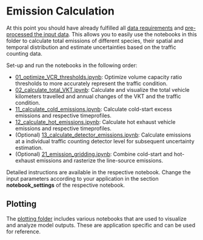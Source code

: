 # Emission Calculation
At this point you should have already fulfilled all [data requirements](/data/README.md) and [pre-processed the input data](/notebooks/data_preprocessing/README.md). This allows you to easily use the notebooks in this folder to calculate total emissions of different species, their spatial and temporal distribution and estimate uncertainties based on the traffic counting data.<br>

Set-up and run the notebooks in the following order:<br>
- [01_optimize_VCR_thresholds.ipynb](/notebooks/01_optimize_VCR_thresholds.ipynb): Optimize volume capacity ratio thresholds to more accurately represent the traffic condition.
- [02_calculate_total_VKT.ipynb](/notebooks/02_calculate_total_VKT.ipynb): Calculate and visualize the total vehicle kilometers travelled and annual changes of the VKT and the traffic condition.
- [11_calculate_cold_emissions.ipynb](/notebooks/11_calculate_cold_emissions.ipynb): Calculate cold-start excess emissions and respective timeprofiles.
- [12_calculate_hot_emissions.ipynb](/notebooks/12_calculate_hot_emissions.ipynb): Calculate hot exhaust vehicle emissions and respective timeprofiles.
- (Optional) [13_calculate_detector_emissions.ipynb](/notebooks/13_calculate_detector_emissons.ipynb): Calculate emissions at a individual traffic counting detector level for subsequent uncertainty estimation. 
- (Optional) [21_emission_gridding.ipynb](/notebooks/21_emission_gridding.ipynb): Combine cold-start and hot-exhaust emissions and rasterize the line-source emissions.

Detailed instructions are available in the respective notebook. Change the input parameters according to your application in the section **notebook_settings** of the respective notebook.

## Plotting
The [plotting folder](/notebooks/plotting/) includes various notebooks that are used to visualize and analyze model outputs. These are application specific and can be used for reference. 
